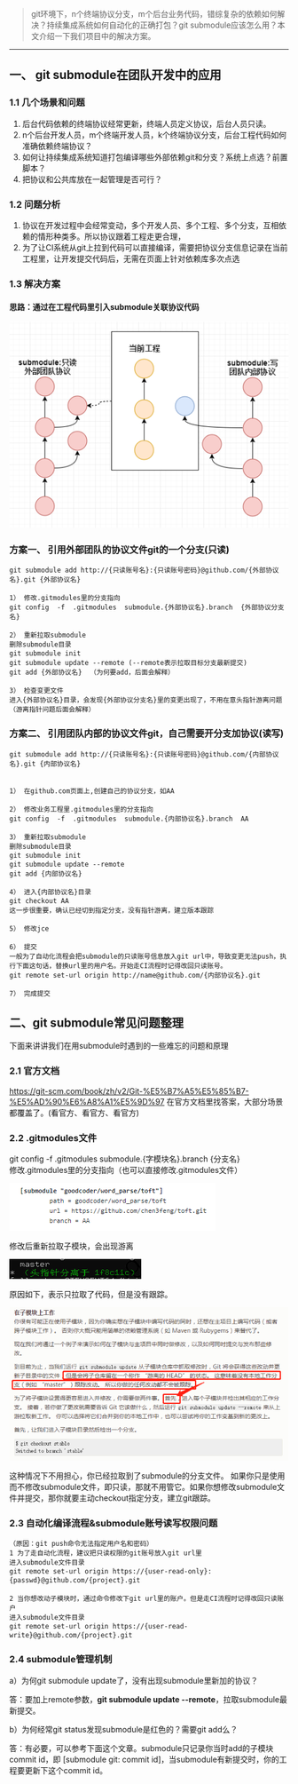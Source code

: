 > git环境下，n个终端协议分支，m个后台业务代码，错综复杂的依赖如何解决？持续集成系统如何自动化的正确打包？git submodule应该怎么用？本文介绍一下我们项目中的解决方案。

<hr />

## 一、	git submodule在团队开发中的应用

### 1.1 几个场景和问题
1. 后台代码依赖的终端协议经常更新，终端人员定义协议，后台人员只读。
2. n个后台开发人员，m个终端开发人员，k个终端协议分支，后台工程代码如何准确依赖终端协议？
3. 如何让持续集成系统知道打包编译哪些外部依赖git和分支？系统上点选？前置脚本？
4. 把协议和公共库放在一起管理是否可行？

### 1.2 问题分析
1. 协议在开发过程中会经常变动，多个开发人员、多个工程、多个分支，互相依赖的情形种类多。所以协议跟着工程走更合理，
2. 为了让CI系统从git上拉到代码可以直接编译，需要把协议分支信息记录在当前工程里，让开发提交代码后，无需在页面上针对依赖库多次点选

### 1.3 解决方案

#### 思路：通过在工程代码里引入submodule关联协议代码

<img src="./img/submodule_1.png">

### 方案一、 引用外部团队的协议文件git的一个分支(只读)

```
git submodule add http://{只读账号名}:{只读账号密码}@github.com/{外部协议名}.git {外部协议名}

1） 修改.gitmodules里的分支指向
git config  -f  .gitmodules  submodule.{外部协议名}.branch  {外部协议分支名}  

2） 重新拉取submodule
删除submodule目录
git submodule init
git submodule update --remote (--remote表示拉取目标分支最新提交)
git add {外部协议名}  （为何要add，后面会解释）

3） 检查变更文件
进入{外部协议名}目录，会发现{外部协议分支名}里的变更出现了，不用在意头指针游离问题（游离指针问题后面会解释）
```

### 方案二、 引用团队内部的协议文件git，自己需要开分支加协议(读写)

```
git submodule add http://{只读账号名}:{只读账号密码}@github.com/{内部协议名}.git {内部协议名}


1） 在github.com页面上,创建自己的协议分支，如AA

2） 修改业务工程里.gitmodules里的分支指向
git config  -f  .gitmodules  submodule.{内部协议名}.branch  AA

3） 重新拉取submodule
删除submodule目录
git submodule init
git submodule update --remote
git add {内部协议名}

4） 进入{内部协议名}目录
git checkout AA
这一步很重要，确认已经切到指定分支，没有指针游离，建立版本跟踪

5） 修改jce

6） 提交
一般为了自动化流程会把submodule的只读账号信息放入git url中，导致变更无法push，执行下面这句话，替换url里的用户名。开始走CI流程时记得改回只读账号。
git remote set-url origin http://name@github.com/{内部协议名}.git

7） 完成提交
```

## 二、git  submodule常见问题整理

下面来讲讲我们在用submodule时遇到的一些难忘的问题和原理

### 2.1  官方文档

https://git-scm.com/book/zh/v2/Git-%E5%B7%A5%E5%85%B7-%E5%AD%90%E6%A8%A1%E5%9D%97
   在官方文档里找答案，大部分场景都覆盖了。(看官方、看官方、看官方)
   
### 2.2  .gitmodules文件

git config  -f  .gitmodules  submodule.{字模块名}.branch  {分支名}   
修改.gitmodules里的分支指向（也可以直接修改.gitmodules文件）

<img src="./img/submodule_4.png">

修改后重新拉取子模块，会出现游离

<img src="./img/submodule_2.png">

原因如下，表示只拉取了代码，但是没有跟踪。

<img src="./img/submodule_3.png">

这种情况下不用担心，你已经拉取到了submodule的分支文件。
如果你只是使用而不修改submodule文件，即只读，那就不用管它。如果你想修改submodule文件并提交，那你就要主动checkout指定分支，建立git跟踪。

### 2.3 自动化编译流程&submodule账号读写权限问题

```
（原因：git push命令无法指定用户名和密码）
1 为了走自动化流程，建议把只读权限的git账号放入git url里
进入submodule文件目录
git remote set-url origin https://{user-read-only}:{passwd}@github.com/{project}.git

2 当你想改动子模块时，通过命令修改下git url里的账户。但是走CI流程时记得改回只读账户
进入submodule文件目录
git remote set-url origin https://{user-read-write}@github.com/{project}.git
```

### 2.4 submodule管理机制

a）为何git submodule update了，没有出现submodule里新加的协议？

答：要加上remote参数，**git submodule update --remote**，拉取submodule最新提交。

b）为何经常git status发现submodule是红色的？需要git add么？

答：有必要，可以参考下面这个文章。submodule只记录你当时add的子模块commit id，即
[submodule git: commit id]，当submodule有新提交时，你的工程要更新下这个commit id。


